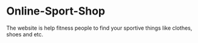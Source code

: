 # Online-Sport-Shop
The website is help fitness people to find your sportive things like clothes, shoes and etc.

